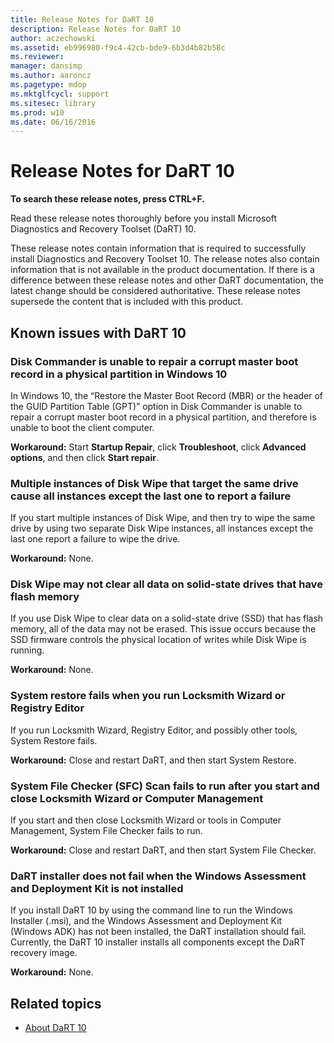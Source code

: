 ```yaml
---
title: Release Notes for DaRT 10
description: Release Notes for DaRT 10
author: aczechowski
ms.assetid: eb996980-f9c4-42cb-bde9-6b3d4b82b58c
ms.reviewer: 
manager: dansimp
ms.author: aaroncz
ms.pagetype: mdop
ms.mktglfcycl: support
ms.sitesec: library
ms.prod: w10
ms.date: 06/16/2016
---
```


# Release Notes for DaRT 10

**To search these release notes, press CTRL+F.**

Read these release notes thoroughly before you install Microsoft Diagnostics and Recovery Toolset (DaRT) 10.

These release notes contain information that is required to successfully install Diagnostics and Recovery Toolset 10. The release notes also contain information that is not available in the product documentation. If there is a difference between these release notes and other DaRT documentation, the latest change should be considered authoritative. These release notes supersede the content that is included with this product.

## Known issues with DaRT 10

### Disk Commander is unable to repair a corrupt master boot record in a physical partition in Windows 10

In Windows 10, the “Restore the Master Boot Record (MBR) or the header of the GUID Partition Table (GPT)” option in Disk Commander is unable to repair a corrupt master boot record in a physical partition, and therefore is unable to boot the client computer.

**Workaround:** Start **Startup Repair**, click **Troubleshoot**, click **Advanced options**, and then click **Start repair**.

### Multiple instances of Disk Wipe that target the same drive cause all instances except the last one to report a failure

If you start multiple instances of Disk Wipe, and then try to wipe the same drive by using two separate Disk Wipe instances, all instances except the last one report a failure to wipe the drive.

**Workaround:** None.

### Disk Wipe may not clear all data on solid-state drives that have flash memory

If you use Disk Wipe to clear data on a solid-state drive (SSD) that has flash memory, all of the data may not be erased. This issue occurs because the SSD firmware controls the physical location of writes while Disk Wipe is running.

**Workaround:** None.

### System restore fails when you run Locksmith Wizard or Registry Editor

If you run Locksmith Wizard, Registry Editor, and possibly other tools, System Restore fails.

**Workaround:** Close and restart DaRT, and then start System Restore.

### System File Checker (SFC) Scan fails to run after you start and close Locksmith Wizard or Computer Management

If you start and then close Locksmith Wizard or tools in Computer Management, System File Checker fails to run.

**Workaround:** Close and restart DaRT, and then start System File Checker.

### DaRT installer does not fail when the Windows Assessment and Deployment Kit is not installed

If you install DaRT 10 by using the command line to run the Windows Installer (.msi), and the Windows Assessment and Deployment Kit (Windows ADK) has not been installed, the DaRT installation should fail. Currently, the DaRT 10 installer installs all components except the DaRT recovery image.

**Workaround:** None.

## Related topics

- [About DaRT 10](about-dart-10.md)
